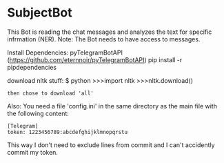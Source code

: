 # SubjectBot

This Bot is reading the chat messages and analyzes the text for specific infrmation (NER).
Note: The Bot needs to have access to messages.

Install Dependencies:
    pyTelegramBotAPI (https://github.com/eternnoir/pyTelegramBotAPI)
    pip install -r pipdependencies

download nltk stuff:
    $ python
    >>>import nltk
    >>>nltk.download()

    then chose to download 'all'

Also:
You need a file 'config.ini' in the same directory as the main file
with the following content:

    [Telegram]
    token: 1223456789:abcdefghijklmnopqrstu

This way I don't need to exclude lines from commit and I can't accidently commit my token.
